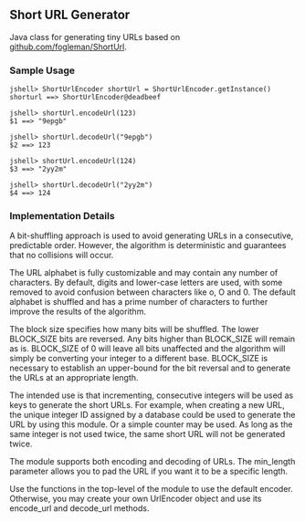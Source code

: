 ## Short URL Generator

Java class for generating tiny URLs based on [github.com/fogleman/ShortUrl](https://github.com/fogleman/ShortUrl/).

### Sample Usage

    jshell> ShortUrlEncoder shortUrl = ShortUrlEncoder.getInstance()
    shorturl ==> ShortUrlEncoder@deadbeef

    jshell> shortUrl.encodeUrl(123)
    $1 ==> "9epgb"

    jshell> shortUrl.decodeUrl("9epgb")
    $2 ==> 123

    jshell> shortUrl.encodeUrl(124)
    $3 ==> "2yy2m"

    jshell> shortUrl.decodeUrl("2yy2m")
    $4 ==> 124

### Implementation Details

A bit-shuffling approach is used to avoid generating URLs in a consecutive,
predictable order. However, the algorithm is deterministic and guarantees that
no collisions will occur.

The URL alphabet is fully customizable and may contain any number of
characters. By default, digits and lower-case letters are used, with some
removed to avoid confusion between characters like o, O and 0. The default
alphabet is shuffled and has a prime number of characters to further improve
the results of the algorithm.

The block size specifies how many bits will be shuffled. The lower BLOCK_SIZE 
bits are reversed. Any bits higher than BLOCK_SIZE will remain as is.
BLOCK_SIZE of 0 will leave all bits unaffected and the algorithm will simply 
be converting your integer to a different base. BLOCK_SIZE is necessary to
establish an upper-bound for the bit reversal and to generate the URLs at an
appropriate length.

The intended use is that incrementing, consecutive integers will be used as 
keys to generate the short URLs. For example, when creating a new URL, the 
unique integer ID assigned by a database could be used to generate the URL 
by using this module. Or a simple counter may be used. As long as the same 
integer is not used twice, the same short URL will not be generated twice.

The module supports both encoding and decoding of URLs. The min_length 
parameter allows you to pad the URL if you want it to be a specific length.

Use the functions in the top-level of the module to use the default encoder. 
Otherwise, you may create your own UrlEncoder object and use its encode_url 
and decode_url methods.
